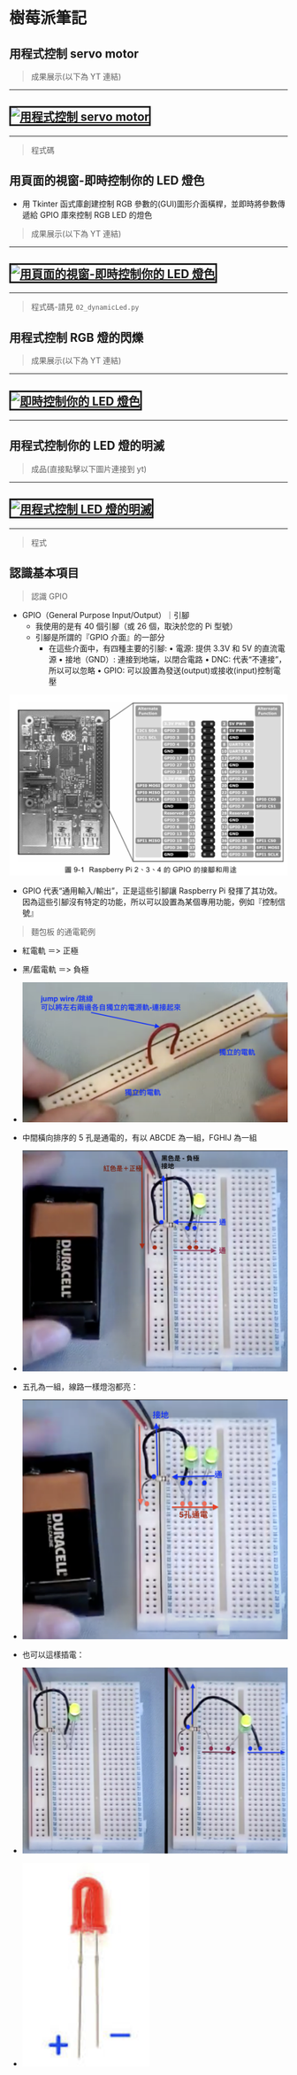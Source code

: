 # 樹莓派筆記

## 用程式控制 servo motor

> 成果展示(以下為 YT 連結)

---

## <a href="https://youtu.be/du01vDO3auY" target="_blank"><img src="https://youtu.be/du01vDO3auY" alt="用程式控制 servo  motor" width="550" height="300" border="3px" /></a>

---

> 程式碼

## 用頁面的視窗-即時控制你的 LED 燈色

- 用 Tkinter 函式庫創建控制 RGB 參數的(GUI)圖形介面橫桿，並即時將參數傳遞給 GPIO 庫來控制 RGB LED 的燈色

> 成果展示(以下為 YT 連結)

---

## <a href="https://youtu.be/SlcXuhCxfJo" target="_blank"><img src="https://youtu.be/SlcXuhCxfJo" alt="用頁面的視窗-即時控制你的 LED 燈色" width="550" height="300" border="3px" /></a>

---

> 程式碼-請見 `02_dynamicLed.py`

## 用程式控制 RGB 燈的閃爍

> 成果展示(以下為 YT 連結)

---

## <a href="https://www.youtube.com/watch?v=r-h42whzPA8" target="_blank"><img src="https://www.youtube.com/watch?v=r-h42whzPA8" alt="即時控制你的 LED 燈色" width="550" height="300" border="3px" /></a>

---

## 用程式控制你的 LED 燈的明滅

> 成品(直接點擊以下圖片連接到 yt)

---

## <a href="https://youtu.be/uKKZ77XTWO0" target="_blank"><img src="https://i9.ytimg.com/vi_webp/uKKZ77XTWO0/mq2.webp?sqp=CJDKnrUG-oaymwEmCMACELQB8quKqQMa8AEB-AH-CYAC0AWKAgwIABABGGQgZChkMA8=&rs=AOn4CLBy1NF1M3Gjk0hSBU_fAJ94YkwQ3A" alt="用程式控制 LED 燈的明滅" width="550" height="300" border="3px" /></a>

---

> 程式

## 認識基本項目

> 認識 GPIO

- GPIO（General Purpose Input/Output）｜引腳
  - 我使用的是有 40 個引腳（或 26 個，取決於您的 Pi 型號）
  - 引腳是所謂的『GPIO 介面』的一部分
    - 在這些介面中，有四種主要的引腳:
      • 電源: 提供 3.3V 和 5V 的直流電源
      • 接地（GND）: 連接到地端，以閉合電路
      • DNC: 代表“不連接”，所以可以忽略
      • GPIO: 可以設置為發送(output)或接收(input)控制電壓

![GPIO](images/gpio.png)

- GPIO 代表“通用輸入/輸出”，正是這些引腳讓 Raspberry Pi 發揮了其功效。因為這些引腳沒有特定的功能，所以可以設置為某個專用功能，例如『控制信號』

> 麵包板 的通電範例

- 紅電軌 ＝> 正極
- 黑/藍電軌 ＝> 負極
- ![麵包板](images/breadboard_01.png)

- 中間橫向排序的 5 孔是通電的，有以 ABCDE 為一組，FGHIJ 為一組
- ![麵包板](images/breadboard_02.png)
- 五孔為一組，線路一樣燈泡都亮：
- ![麵包板](images/breadboard_03.png)
- 也可以這樣插電：
- ![麵包板](images/breadboard_04.png)

- ![LED燈](images/長腳正與短腳負.png)
